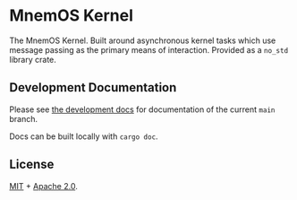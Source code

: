 # MnemOS Kernel

The MnemOS Kernel. Built around asynchronous kernel tasks which use message passing as the primary means of interaction. Provided as a `no_std` library crate.

## Development Documentation

Please see [the development docs](https://mnemos.dev/doc/kernel/index.html) for documentation of the current `main` branch.

Docs can be built locally with `cargo doc`.

## License

[MIT] + [Apache 2.0].

[MIT]: ./../../LICENSE-MIT
[Apache 2.0]: ./../../LICENSE-APACHE
